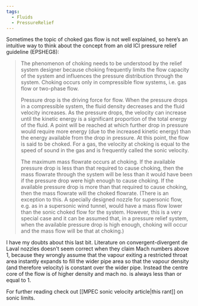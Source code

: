 ```yaml
---
tags:
  - Fluids
  - PressureRelief
---
```

Sometimes the topic of choked gas flow is not well explained, so here’s an intuitive way to think about the concept from an old ICI pressure relief guideline (EPSHEG8):

> The phenomenon of choking needs to be understood by the relief system designer because choking frequently limits the flow capacity of the system and influences the pressure distribution through the system. Choking occurs only in compressible flow systems, i.e. gas flow or two-phase flow.
> 
> Pressure drop is the driving force for flow. When the pressure drops in a compressible system, the fluid density decreases and the fluid velocity increases. As the pressure drops, the velocity can increase until the kinetic energy is a significant proportion of the total energy of the fluid. A point will be reached at which further drop in pressure would require more energy (due to the increased kinetic energy) than the energy available from the drop in pressure. At this point, the flow is said to be choked. For a gas, the velocity at choking is equal to the speed of sound in the gas and is frequently called the sonic velocity.
> 
> The maximum mass flowrate occurs at choking. If the available pressure drop is less than that required to cause choking, then the mass flowrate through the system will be less than it would have been if the pressure drop were high enough to cause choking. If the available pressure drop is more than that required to cause choking, then the mass flowrate will the choked flowrate. (There is an exception to this. A specially designed nozzle for supersonic flow, e.g. as in a supersonic wind tunnel, would have a mass flow lower than the sonic choked flow for the system. However, this is a very special case and it can be assumed that, in a pressure relief system, when the available pressure drop is high enough, choking will occur and the mass flow will be that at choking.)

I have my doubts about this last bit. Literature on convergent-divergent de Laval nozzles doesn't seem correct when they claim Mach numbers above 1, because they wrongly assume that the vapour exiting a restricted throat area instantly expands to fill the wider pipe area so that the vapour density (and therefore velocity) is constant over the wider pipe. Instead the centre core of the flow is of higher density and mach no. is always less than or equal to 1.

For further reading check out [[MPEC sonic velocity article|this rant]] on sonic limits.